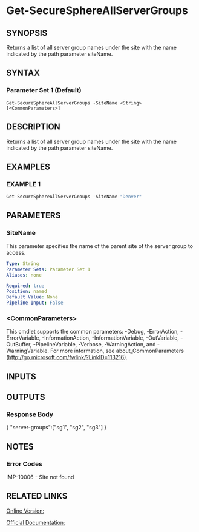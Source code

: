 ﻿# Get-SecureSphereAllServerGroups

## SYNOPSIS
Returns a list of all server group names under the site with the name indicated by the path parameter siteName.

## SYNTAX

### Parameter Set 1 (Default)
```
Get-SecureSphereAllServerGroups -SiteName <String> [<CommonParameters>]
```

## DESCRIPTION
Returns a list of all server group names under the site with the name indicated by the path parameter siteName.

## EXAMPLES

### EXAMPLE 1

```powershell
Get-SecureSphereAllServerGroups -SiteName "Denver"
```

## PARAMETERS

### SiteName
This parameter specifies the name of the parent site of the server group to access.

```yaml
Type: String
Parameter Sets: Parameter Set 1
Aliases: none

Required: true
Position: named
Default Value: None
Pipeline Input: False
```

### \<CommonParameters\>
This cmdlet supports the common parameters: -Debug, -ErrorAction, -ErrorVariable, -InformationAction, -InformationVariable, -OutVariable, -OutBuffer, -PipelineVariable, -Verbose, -WarningAction, and -WarningVariable. For more information, see about_CommonParameters (http://go.microsoft.com/fwlink/?LinkID=113216).

## INPUTS

## OUTPUTS

### Response Body
{
"server-groups":["sg1", "sg2", "sg3"]
}

## NOTES

### Error Codes
IMP-10006 - Site not found

## RELATED LINKS

[Online Version:](https://github.com/akshinmustafayev/SecureSpherePS/tree/master/Documentation)

[Official Documentation:](https://docs.imperva.com/bundle/v13.6-api-reference-guide/page/61631.htm)



